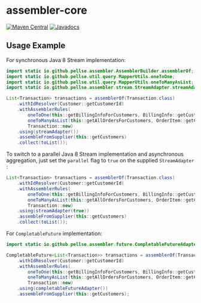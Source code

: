 # assembler-core

[![Maven Central](https://img.shields.io/maven-central/v/io.github.pellse/assembler-core.svg?label=Maven%20Central)](https://search.maven.org/search?q=g:%22io.github.pellse%22%20AND%20a:%22assembler-core%22)
[![Javadocs](http://javadoc.io/badge/io.github.pellse/assembler-core.svg)](http://javadoc.io/doc/io.github.pellse/assembler-core)

## Usage Example

For synchronous Java 8 Stream implementation:
```java
import static io.github.pellse.assembler.AssemblerBuilder.assemblerOf;
import static io.github.pellse.util.query.MapperUtils.oneToOne;
import static io.github.pellse.util.query.MapperUtils.oneToManyAsList;
import static io.github.pellse.assembler.stream.StreamAdapter.streamAdapter;

List<Transaction> transactions = assemblerOf(Transaction.class)
    .withIdResolver(Customer::getCustomerId)
    .withAssemblerRules(
        oneToOne(this::getBillingInfoForCustomers, BillingInfo::getCustomerId, BillingInfo::new), // Default BillingInfo for null values
        oneToManyAsList(this::getAllOrdersForCustomers, OrderItem::getCustomerId),
        Transaction::new)
    .using(streamAdapter())
    .assembleFromSupplier(this::getCustomers)
    .collect(toList());
```
To switch to a parallel Java 8 Stream implementation and asynchronous aggregation, just set the `parallel` flag to `true` on the supplied `StreamAdapter` :
```java
List<Transaction> transactions = assemblerOf(Transaction.class)
    .withIdResolver(Customer::getCustomerId)
    .withAssemblerRules(
        oneToOne(this::getBillingInfoForCustomers, BillingInfo::getCustomerId, BillingInfo::new), // Default BillingInfo for null values
        oneToManyAsList(this::getAllOrdersForCustomers, OrderItem::getCustomerId),
        Transaction::new)
    .using(streamAdapter(true))
    .assembleFromSupplier(this::getCustomers)
    .collect(toList());
```
For `CompletableFuture` implementation:
```java
import static io.github.pellse.assembler.future.CompletableFutureAdapter.completableFutureAdapter;

CompletableFuture<List<Transaction>> transactions = assemblerOf(Transaction.class)
    .withIdResolver(Customer::getCustomerId)
    .withAssemblerRules(
        oneToOne(this::getBillingInfoForCustomers, BillingInfo::getCustomerId, BillingInfo::new),
        oneToManyAsList(this::getAllOrdersForCustomers, OrderItem::getCustomerId),
        Transaction::new)
    .using(completableFutureAdapter())
    .assembleFromSupplier(this::getCustomers);
```
